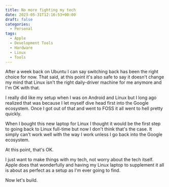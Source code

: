 ```yaml
---
title: No more fighting my tech
date: 2023-05-31T12:16:53+00:00
draft: false
categories:
  - Personal
tags:
  - Apple
  - Development Tools
  - Hardware
  - Linux
  - Tools
---
```


After a week back on Ubuntu I can say switching back has been the right choice for now. That said, at this point it's also safe to say it doesn't change my mind that Linux isn't the right daily-driver machine for me anymore and I'm OK with that.

I really did like my setup when I was on Android and Linux but I long ago realized that was because I let myself dive head first into the Google ecosystem. Once I got out of that and went to FOSS it all went to hell pretty quickly.

When I bought this new laptop for Linux I thought it would be the first step to going back to Linux full-time but now I don't think that's the case. It simply can't work well with the way I work unless I go back into the Google ecosystem.

At this point, that's OK.

I just want to make things with my tech, not worry about the tech itself. Apple does that wonderfully and having my Linux laptop to supplement it all is about as perfect as a setup as I'm ever going to find.

Now let's build.